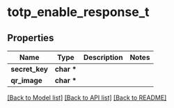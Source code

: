 # totp_enable_response_t

## Properties
Name | Type | Description | Notes
------------ | ------------- | ------------- | -------------
**secret_key** | **char \*** |  | 
**qr_image** | **char \*** |  | 

[[Back to Model list]](../README.md#documentation-for-models) [[Back to API list]](../README.md#documentation-for-api-endpoints) [[Back to README]](../README.md)


